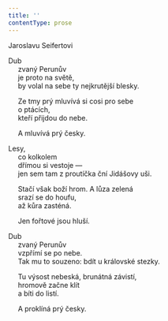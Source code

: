 ```yaml
---
title: ''
contentType: prose
---
```


Jaroslavu Seifertovi

Dub  
     zvaný Perunův  
     je proto na světě,  
     by volal na sebe ty nejkrutější blesky.

     Ze tmy prý mluvívá si cosi pro sebe  
     o ptácích,  
     kteří přijdou do nebe.

     A mluvívá prý česky.

Lesy,  
     co kolkolem  
     dřímou si vestoje —  
     jen sem tam z proutíčka ční Jidášovy uši.

     Stačí však boží hrom. A lůza zelená  
     srazí se do houfu,  
     až kůra zasténá.

     Jen fořtové jsou hluší.

Dub  
     zvaný Perunův  
     vzpřímí se po nebe.  
     Tak mu to souzeno: bdít u královské stezky.

     Tu výsost nebeská, brunátná závistí,  
     hromově začne klít  
     a bíti do listí.

     A proklíná prý česky.
